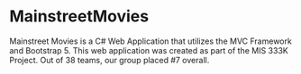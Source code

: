 # MainstreetMovies
Mainstreet Movies is a C# Web Application that utilizes the MVC Framework and Bootstrap 5. This web application was created as part of the MIS 333K Project. Out of 38 teams, 
our group placed #7 overall.
